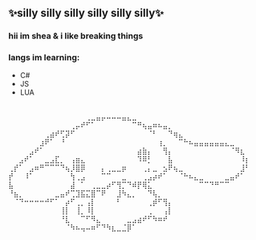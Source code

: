 ## ✨silly silly silly silly silly silly✨
### hii im shea & i like breaking things 

### langs im learning:
  - C#
  - JS
  - LUA

  ⠀⠀⠀⠀⠀⠀⠀⠀⠀⠀⠀⠀⠀⠀⠀⠀⠀⠀⠀⠀⠀⠀
⠀⠀⠀⠀⠀⠀⠀⠀⠀⠀⠀⠀⠀⠀⠀⢀⣀⣤⡤⠤⠤⠤⣤⣄⣀⠀⠀⠀⠀⠀⠀⠀⠀⠀⠀⠀⠀⠀⠀⠀⠀⠀⠀⠀⠀⠀⠀
⠀⠀⠀⠀⠀⠀⠀⠀⠀⠀⠀⠀⢀⡤⠞⠋⠁⠀⠀⠀⠀⠀⠀⠀⠉⠛⢦⣤⠶⠦⣤⡀⠀⠀⠀⠀⠀⠀⠀⠀⠀⠀⠀⠀⠀⠀⠀
⠀⠀⠀⠀⠀⠀⠀⢀⣴⠞⢋⡽⠋⠀⠀⠀⠀⠀⠀⠀⠀⠀⠀⠀⠀⠀⠀⠈⠃⠀⠀⠙⢶⣄⠀⠀⠀⠀⠀⠀⠀⠀⠀⠀⠀⠀⠀
⠀⠀⠀⠀⠀⠀⣰⠟⠁⠀⠘⠀⠀⠀⠀⠀⠀⠀⠀⠀⠀⠀⠀⠀⠀⠀⠀⠀⠀⢰⡀⠀⠀⠉⠓⠦⣤⣤⣤⣤⣤⣤⣄⣀⠀⠀⠀
⠀⠀⠀⠀⣠⠞⠁⠀⠀⠀⠀⠀⠀⠀⠀⠀⠀⠀⠀⠀⠀⠀⠀⠀⠀⣴⣷⡄⠀⠀⢻⡄⠀⠀⠀⠀⠀⠀⠀⠀⠀⠀⠀⠈⠻⣆⠀
⠀⠀⣠⠞⠁⠀⠀⣀⣠⣏⡀⠀⢠⣶⣄⠀⠀⠀⠀⠀⠀⠀⠀⠀⠀⠹⠿⡃⠀⠀⠀⣧⠀⠀⠀⠀⠀⠀⠀⠀⠀⠀⠀⠀⠀⠸⡆
⢀⡞⠁⠀⣠⠶⠛⠉⠉⠉⠙⢦⡸⣿⡿⠀⠀⠀⡄⢀⣀⣀⡶⠀⠀⠀⢀⡄⣀⠀⣢⠟⢦⣀⠀⠀⠀⠀⠀⠀⠀⠀⠀⠀⠀⣸⠃
⡞⠀⠀⠸⠁⠀⠀⠀⠀⠀⠀⠀⢳⢀⣠⠀⠀⠀⠉⠉⠀⠀⣀⠀⠀⠀⢀⣠⡴⠞⠁⠀⠀⠈⠓⠦⣄⣀⠀⠀⠀⠀⣀⣤⠞⠁⠀
⣧⠀⠀⠀⠀⠀⠀⠀⠀⠀⠀⠀⣼⠀⠁⠀⢀⣀⣀⡴⠋⢻⡉⠙⠾⡟⢿⣅⠀⠀⠀⠀⠀⠀⠀⠀⠀⠉⠉⠙⠛⠉⠉⠀⠀⠀⠀
⠘⣦⡀⠀⠀⠀⠀⠀⠀⣀⣤⠞⢉⣹⣯⣍⣿⠉⠟⠀⠀⣸⠳⣄⡀⠀⠀⠙⢧⡀⠀⠀⠀⠀⠀⠀⠀⠀⠀⠀⠀⠀⠀⠀⠀⠀⠀
⠀⠈⠙⠒⠒⠒⠒⠚⠋⠁⠀⡴⠋⢀⡀⢠⡇⠀⠀⠀⠀⠃⠀⠀⠀⠀⠀⢀⡾⠋⢻⡄⠀⠀⠀⠀⠀⠀⠀⠀⠀⠀⠀⠀⠀⠀⠀
⠀⠀⠀⠀⠀⠀⠀⠀⠀⠀⢸⡇⠀⢸⡀⠸⡇⠀⠀⠀⠀⠀⠀⠀⠀⠀⠀⢀⠀⠀⢠⡇⠀⠀⠀⠀⠀⠀⠀⠀⠀⠀⠀⠀⠀⠀⠀
⠀⠀⠀⠀⠀⠀⠀⠀⠀⠀⠘⣇⠀⠀⠉⠋⠻⣄⠀⠀⠀⠀⠀⣀⣠⣴⠞⠋⠳⠶⠞⠀⠀⠀⠀⠀⠀⠀⠀⠀⠀⠀⠀⠀⠀⠀⠀
⠀⠀⠀⠀⠀⠀⠀⠀⠀⠀⠀⠈⠳⠦⢤⠤⠶⠋⠙⠳⣆⣀⣈⡿⠁⠀⠀⠀⠀⠀⠀⠀⠀

<!--
**sheawastaken/sheawastaken** is a ✨ _special_ ✨ repository because its `README.md` (this file) appears on your GitHub profile.

Here are some ideas to get you started:

- 🔭 I’m currently working on ...
- 🌱 I’m currently learning ...
- 👯 I’m looking to collaborate on ...
- 🤔 I’m looking for help with ...
- 💬 Ask me about ...
- 📫 How to reach me: ...
- 😄 Pronouns: ...
- ⚡ Fun fact: ...
-->
